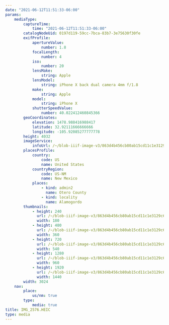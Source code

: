 ```yaml
---
date: "2021-06-12T11:51:33-06:00"
params:
    mediaType:
        captureTime:
            time: "2021-06-12T11:51:33-06:00"
        catalogNodeUid: 0197d119-59cc-7bca-83b7-3e75630f30fe
        exifProfile:
            apertureValue:
                number: 1.8
            focalLength:
                number: 4
            iso:
                number: 20
            lensMake:
                string: Apple
            lensModel:
                string: iPhone X back dual camera 4mm f/1.8
            make:
                string: Apple
            model:
                string: iPhone X
            shutterSpeedValue:
                number: 40.022412460845366
        geoCoordinates:
            elevation: 1478.988416988417
            latitude: 32.92111666666666
            longitude: -105.92085277777778
        height: 4032
        imageService:
            infoUrl: /~/blob-iiif-image-v3/863d4b456cb80ab15cd11c1e3129c6614cf5a185cf792aedfb5a41f96d50f500/info.json
        placesProfile:
            country:
                code: US
                name: United States
            countryRegion:
                code: US-NM
                name: New Mexico
            places:
                - kind: admin2
                  name: Otero County
                - kind: locality
                  name: Alamogordo
        thumbnails:
            - height: 240
              url: /~/blob-iiif-image-v3/863d4b456cb80ab15cd11c1e3129c6614cf5a185cf792aedfb5a41f96d50f500/full/180%2C240/0/default.jpg
              width: 180
            - height: 480
              url: /~/blob-iiif-image-v3/863d4b456cb80ab15cd11c1e3129c6614cf5a185cf792aedfb5a41f96d50f500/full/360%2C480/0/default.jpg
              width: 360
            - height: 720
              url: /~/blob-iiif-image-v3/863d4b456cb80ab15cd11c1e3129c6614cf5a185cf792aedfb5a41f96d50f500/full/540%2C720/0/default.jpg
              width: 540
            - height: 1280
              url: /~/blob-iiif-image-v3/863d4b456cb80ab15cd11c1e3129c6614cf5a185cf792aedfb5a41f96d50f500/full/960%2C1280/0/default.jpg
              width: 960
            - height: 1920
              url: /~/blob-iiif-image-v3/863d4b456cb80ab15cd11c1e3129c6614cf5a185cf792aedfb5a41f96d50f500/full/1440%2C1920/0/default.jpg
              width: 1440
        width: 3024
    nav:
        place:
            us/nm: true
        type:
            media: true
title: IMG_2576.HEIC
type: media
---
```

